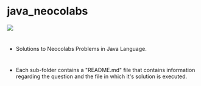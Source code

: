 # java_neocolabs

<a href="https://hits.seeyoufarm.com"><img src="https://hits.seeyoufarm.com/api/count/incr/badge.svg?url=https%3A%2F%2Fgithub.com%2FAni-RudE%2Fjava_neocolabs&count_bg=%2379C83D&title_bg=%23555555&icon=&icon_color=%23E7E7E7&title=hits&edge_flat=false"/></a>           
#
- Solutions to Neocolabs Problems in Java Language.
#
- Each sub-folder contains a "README.md" file that contains information regarding the question and the file in which it's solution is executed.
#